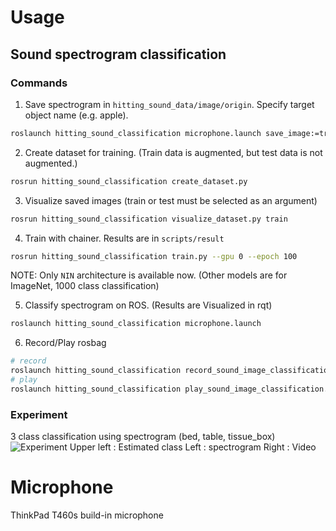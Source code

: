 Usage
=====

## Sound spectrogram classification

### Commands

1. Save spectrogram in `hitting_sound_data/image/origin`. Specify target object name (e.g. apple).
```bash
roslaunch hitting_sound_classification microphone.launch save_image:=true target_class:=(taget object name)
```

2. Create dataset for training. (Train data is augmented, but test data is not augmented.)
```bash
rosrun hitting_sound_classification create_dataset.py
```

3. Visualize saved images (train or test must be selected as an argument)
```bash
rosrun hitting_sound_classification visualize_dataset.py train
```

4. Train with chainer. Results are in `scripts/result`
```bash
rosrun hitting_sound_classification train.py --gpu 0 --epoch 100
```
NOTE: Only `NIN` architecture is available now. (Other models are for ImageNet, 1000 class classification)

5. Classify spectrogram on ROS. (Results are Visualized in rqt)
```bash
roslaunch hitting_sound_classification microphone.launch
```

6. Record/Play rosbag
```bash
# record
roslaunch hitting_sound_classification record_sound_image_classification.launch filename:=$HOME/hoge.bag
# play
roslaunch hitting_sound_classification play_sound_image_classification.launch filename:=$HOME/hoge.bag
```

### Experiment
3 class classification using spectrogram (bed, table, tissue_box)
![Experiment](https://github.com/708yamaguchi/hitting_sound_classification/blob/media/sound_image_classification.gif)
Upper left : Estimated class
Left       : spectrogram
Right      : Video


Microphone
==========
ThinkPad T460s build-in microphone
